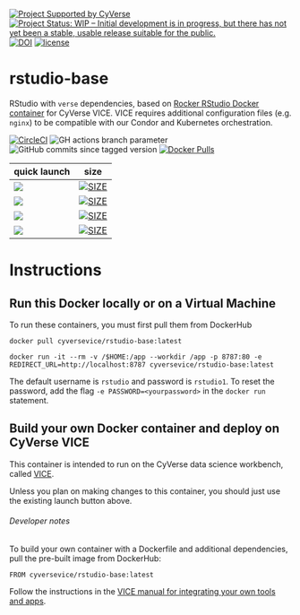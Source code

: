 [![Project Supported by CyVerse](https://img.shields.io/badge/Supported%20by-CyVerse-blue.svg)](https://learning.cyverse.org/projects/vice/en/latest/) [![Project Status: WIP – Initial development is in progress, but there has not yet been a stable, usable release suitable for the public.](https://www.repostatus.org/badges/latest/wip.svg)](https://www.repostatus.org/#wip) [![DOI](https://zenodo.org/badge/DOI/10.5281/zenodo.4540326.svg)](https://doi.org/10.5281/zenodo.4540326) [![license](https://img.shields.io/badge/license-GPLv2-blue.svg)](https://opensource.org/licenses/GPL-2.0)

# rstudio-base

RStudio with `verse` dependencies, based on [Rocker RStudio Docker container](https://hub.docker.com/r/rocker/verse) for CyVerse VICE. VICE requires additional configuration files (e.g. `nginx`) to be compatible with our Condor and Kubernetes orchestration. 

[![CircleCI](https://circleci.com/gh/cyverse-vice/rstudio-base.svg?style=svg)](https://circleci.com/gh/cyverse-vice/rstudio-base) ![GH actions branch parameter](https://github.com/github/docs/actions/workflows/main.yml/badge.svg?branch=main) ![GitHub commits since tagged version](https://img.shields.io/github/commits-since/cyverse-vice/rstudio-base/latest/main?style=flat-square) [![Docker Pulls](https://img.shields.io/docker/pulls/cyversevice/rstudio-base?color=blue&logo=docker&logoColor=white)](https://hub.docker.com/r/cyversevice/rstudio-base) 

quick launch | size | 
------------ | ---- | 
<a href="https://de.cyverse.org/apps/de/3548f43a-bed1-11e9-af16-008cfa5ae621/launch?quick-launch-id=81b187d6-cc94-4c53-81b5-f09f31c9c8ba" target="_blank"><img src="https://img.shields.io/badge/Base-latest-blue?style=plastic&logo=rstudio"></a> | [![SIZE](https://img.shields.io/docker/image-size/cyversevice/rstudio-base/latest.svg)](https://img.shields.io/docker/image-size/cyversevice/rstudio-base/latest)
<a href="https://de.cyverse.org/apps/de/15c46f9e-bb1a-11eb-97db-008cfa5ae621/launch?quick-launch-id=758ace16-7629-4d11-a78d-a77666832c1d" target="_blank"><img src="https://img.shields.io/badge/Base-4.0.5-blue?style=plastic&logo=rstudio"></a> | [![SIZE](https://img.shields.io/docker/image-size/cyversevice/rstudio-Base/4.0.5.svg)](https://img.shields.io/docker/image-size/cyversevice/rstudio-Base/4.0.5)
<a href="https://de.cyverse.org/apps/de/01d05704-a784-11eb-98a3-008cfa5ae621/launch?quick-launch-id=5a1cc90c-9139-4c9f-838f-0c101392d1cf" target="_blank"><img src="https://img.shields.io/badge/Base-4.0.0ubuntu18.04-blue?style=plastic&logo=rstudio"></a> | [![SIZE](https://img.shields.io/docker/image-size/cyversevice/rstudio-Base/4.0.0-ubuntu18.04.svg)](https://img.shields.io/docker/image-size/cyversevice/rstudio-verse/4.0.0-ubuntu18.04) | [![Docker Pulls](https://img.shields.io/docker/pulls/cyversevice/rstudio-base?color=blue&logo=docker&logoColor=white)](https://hub.docker.com/r/cyversevice/rstudio-base)
<a href="https://de.cyverse.org/apps/de/a8b21a2c-e6f4-11ea-844a-008cfa5ae621/launch?quick-launch-id=dc645017-b1a8-451e-a99c-9030a4bc24e1" target="_blank"><img src="https://img.shields.io/badge/Base-3.6.3-blue?style=plastic&logo=rstudio"></a> | [![SIZE](https://img.shields.io/docker/image-size/cyversevice/rstudio-base/3.6.3.svg)](https://img.shields.io/docker/image-size/cyversevice/rstudio-base/3.6.3) 

# Instructions

## Run this Docker locally or on a Virtual Machine

To run these containers, you must first pull them from DockerHub

```
docker pull cyversevice/rstudio-base:latest
```

```
docker run -it --rm -v /$HOME:/app --workdir /app -p 8787:80 -e REDIRECT_URL=http://localhost:8787 cyversevice/rstudio-base:latest
```

The default username is `rstudio` and password is `rstudio1`. To reset the password, add the flag `-e PASSWORD=<yourpassword>` in the `docker run` statement.

## Build your own Docker container and deploy on CyVerse VICE

This container is intended to run on the CyVerse data science workbench, called [VICE](https://cyverse-visual-interactive-computing-environment.readthedocs-hosted.com/en/latest/index.html). 

Unless you plan on making changes to this container, you should just use the existing launch button above. 

###### Developer notes

To build your own container with a Dockerfile and additional dependencies, pull the pre-built image from DockerHub:

```
FROM cyversevice/rstudio-base:latest
```

Follow the instructions in the [VICE manual for integrating your own tools and apps](https://cyverse-visual-interactive-computing-environment.readthedocs-hosted.com/en/latest/developer_guide/building.html).
